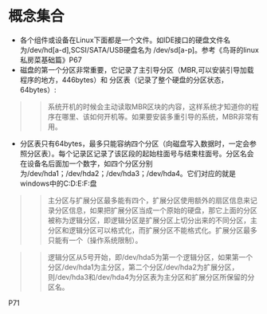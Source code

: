 # 概念集合
- 各个组件或设备在Linux下面都是一个文件。如IDE接口的硬盘文件名为/dev/hd[a-d],SCSI/SATA/USB硬盘名为 /dev/sd[a-p]。参考《鸟哥的linux私房菜基础篇》P67
- 磁盘的第一个分区非常重要，它记录了主引导分区（MBR,可以安装引导加载程序的地方，446bytes）和 分区表（记录了整个硬盘的分区状态，64bytes）:

>> 系统开机的时候会主动读取MBR区块的内容，这样系统才知道你的程序在哪里、该如何开机等。如果要安装多重引导的系统，MBR非常有用。

- 分区表只有64bytes，最多只能容纳四个分区（向磁盘写入数据时，一定会参照分区表）。每个记录区记录了该区段的起始柱面号与结束柱面号。分区名会在设备名后面加一个数字，如四个分区分别为/dev/hda1；/dev/hda2；/dev/hda3；/dev/hda4。它们对应的就是windows中的C:D:E:F:盘

>> 主分区与扩展分区最多能有四个，扩展分区使用额外的扇区信息来记录分区信息，如果把扩展分区当成一个原始的硬盘，那它上面的分区被称为逻辑分区，即逻辑分区是扩展分区上切分出来的不同分区，主分区和逻辑分区可以格式化，而扩展分区不能格式化。扩展分区最多只能有一个（操作系统限制）。

>> 逻辑分区从5号开始，即/dev/hda5为第一个逻辑分区，如果第一个分区/dev/hda1为主分区，第二个分区/dev/hda2为扩展分区，则/dev/hda3和/dev/hda4为分区表为主分区和扩展分区所保留的分区名。


P71
